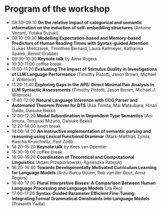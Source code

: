 # Program of the workshop

- 08:50-09:10 **On the relative impact of categorical and semantic information on the induction of self-embedding structures** (Antoine Venant, Yutaka Suzuki)
- 09:10-09:30 **Modelling Expectation-based and Memory-based Predictors of Human Reading Times with Syntax-guided Attention** (Lukas Mielczarek, Timothée Bernard, Laura Kallmeyer, Katharina Spalek, Benoit Crabbé)
- 09:30-10:30 **Keynote talk** by Anna Rogers
- 10:30-11:00 coffee break
- 11:00-11:20 **Evaluating The Impact of Stimulus Quality in Investigations of LLM Language Performance** (Timothy Pistotti, Jason Brown, Michael J. Witbrock)
- 11:20-11:40 **Exploring Gaps in the APS: Direct Minimal Pair Analysis in LLM Syntactic Assessments** (Timothy Pistotti, Jason Brown, Michael J. Witbrock)
- 11:40-12:00 **Natural Language Inference with CCG Parser and Automated Theorem Prover for DTS** (Asa Tomita, Mai Matsubara, Hinari Daido, Daisuke Bekki)
- 12:00-12:20 **Modal Subordination in Dependent Type Semantics** (Aoi Iimura, Teruyuki Mizuno, Daisuke Bekki)
- 12:20-14:00 lunch break
- 14:00-14:20 **An instructive implementation of semantic parsing and reasoning using Lexical Functional Grammar** (Mark-Matthias Zymla, Kascha Kruschwitz, Paul Zodl)
- 14:20-15:20 **Keynote talk** by Kees van Deemter
- 15:30-16:00 coffee break
- 16:00-16:20 **Coordination of Theoretical and Computational Linguistics** (Adam Przepiórkowski, Agnieszka Patejuk)
- 16:20-16:40 **Towards Developmentally Motivated Curriculum Learning for Language Models** (Arzu Burcu Güven, Rob van der Goot, Anna Rogers)
- 16:40-17:00 **Plural Interpretive Biases: A Comparison Between Human Language Processing and Language Models** (Jia Ren)
- 17:00-17:20 **Syntax-Guided Parameter Efficient Fine-Tuning: Integrating Formal Grammatical Constraints into Language Models** (Prasanth Yadla)
